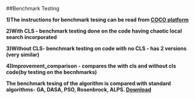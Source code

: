 ##Benchmark Testing

**1)The instructions for benchmark tesing can be read from [COCO platform](https://github.com/numbbo/coco)**

**2)With CLS - benchmark testing done on the code having chaotic local search incorporated**

**3)Without CLS- benchmark testing on code with no CLS - has 2 versions (very similar)**

**4)Improvement_comparison - compares the with cls and without cls code(by testing on the becnhmarks)**

**The benchmark tesing of the algorithm is compared with standard algorithms- GA, DASA, PSO, Rosenbrock, ALPS. [Download](http://coco.gforge.inria.fr/doku.php?id=algorithms-bbob)**
